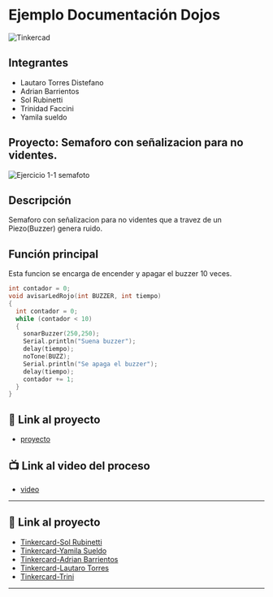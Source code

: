 # Ejemplo Documentación Dojos
![Tinkercad](./img/ArduinoTinkercad.jpg)


## Integrantes 
- Lautaro Torres Distefano
- Adrian Barrientos
- Sol Rubinetti
- Trinidad Faccini
- Yamila sueldo


## Proyecto: Semaforo con señalizacion para no videntes.
![Ejercicio 1-1 semafoto](https://user-images.githubusercontent.com/122444609/234120081-8709dec8-8634-48b8-ae7e-1bcf12ffd0c4.png)


## Descripción
Semaforo con señalizacion para no videntes que a travez de un Piezo(Buzzer) genera ruido.

## Función principal
Esta funcion se encarga de encender y apagar el buzzer 10 veces.
~~~ C (lenguaje en el que esta escrito)
int contador = 0;
void avisarLedRojo(int BUZZER, int tiempo)
{
  int contador = 0;
  while (contador < 10)
  {
    sonarBuzzer(250,250);
    Serial.println("Suena buzzer");
    delay(tiempo);
    noTone(BUZZ);
    Serial.println("Se apaga el buzzer");
    delay(tiempo);
    contador += 1;
  }
}
~~~

## :robot: Link al proyecto
- [proyecto](https://www.tinkercad.com/things/aOYiibnDjWu)
## :tv: Link al video del proceso
- [video](https://www.youtube.com/watch?v=VyGjE8kx-O0)

---
## 🤖 Link al proyecto
- [Tinkercard-Sol Rubinetti](https://www.tinkercad.com/things/iZNwefUZfGa-dojo-1-grupo-f-clase-5/editel?sharecode=4DJUVY-ezPfkTXRP7us0aNPnXKNrvgEcs_NTCFw-zh4)
- [Tinkercard-Yamila Sueldo](https://www.tinkercad.com/things/ekHG25jeY0k-dojo-numero-uno/editel?sharecode=_ZBsYcqE1y3GENhjB3fzVXFeKbKeGMpGsUccB4qW-Ok)
- [Tinkercard-Adrian Barrientos](https://www.tinkercad.com/things/8mgCsJsUrRK-bodacious-borwo/editel?sharecode=VCCzrcbr8gq2P9JAjRSaL-b77EM1lVzc9hE01hZxCX8)
- [Tinkercard-Lautaro Torres](https://www.tinkercad.com/things/fSOhHiGeVdJ-ejercicio-dojo-1-1/editel?sharecode=9IKDJYqicsguvunn1_dn7oklyXOUMo9TCehS7j1dNF8)
- [Tinkercard-Trini](https://www.tinkercad.com/things/3WUXu8RRyCe-dojo-uno-grupo-f-entrega-uno/editel?sharecode=auH-Hu3eBpDSPj273IRXl5Y4IbzwZkOZd1af6DUXJGE)
---






